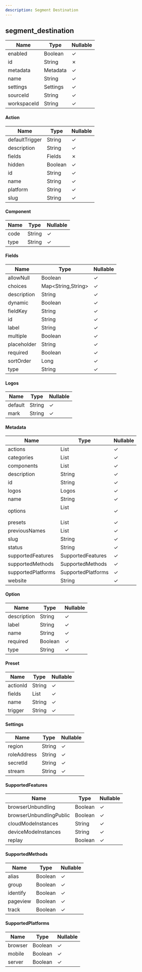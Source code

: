 ```yaml
---
description: Segment Destination
---
```

segment_destination
-------------------

| **Name**    | **Type** | **Nullable** |
| ----------- | -------- | ------------ |
| enabled     | Boolean  | &check;      |
| id          | String   | &cross;      |
| metadata    | Metadata | &check;      |
| name        | String   | &check;      |
| settings    | Settings | &check;      |
| sourceId    | String   | &check;      |
| workspaceId | String   | &check;      |

#### Action
| **Name**       | **Type** | **Nullable** |
| -------------- | -------- | ------------ |
| defaultTrigger | String   | &check;      |
| description    | String   | &check;      |
| fields         | Fields   | &cross;      |
| hidden         | Boolean  | &check;      |
| id             | String   | &check;      |
| name           | String   | &check;      |
| platform       | String   | &check;      |
| slug           | String   | &check;      |

#### Component
| **Name** | **Type** | **Nullable** |
| -------- | -------- | ------------ |
| code     | String   | &check;      |
| type     | String   | &check;      |

#### Fields
| **Name**    | **Type**           | **Nullable** |
| ----------- | ------------------ | ------------ |
| allowNull   | Boolean            | &check;      |
| choices     | Map<String,String> | &check;      |
| description | String             | &check;      |
| dynamic     | Boolean            | &check;      |
| fieldKey    | String             | &check;      |
| id          | String             | &check;      |
| label       | String             | &check;      |
| multiple    | Boolean            | &check;      |
| placeholder | String             | &check;      |
| required    | Boolean            | &check;      |
| sortOrder   | Long               | &check;      |
| type        | String             | &check;      |

#### Logos
| **Name** | **Type** | **Nullable** |
| -------- | -------- | ------------ |
| default  | String   | &check;      |
| mark     | String   | &check;      |

#### Metadata
| **Name**           | **Type**           | **Nullable** |
| ------------------ | ------------------ | ------------ |
| actions            | List<Action>       | &check;      |
| categories         | List<String>       | &check;      |
| components         | List<Component>    | &check;      |
| description        | String             | &check;      |
| id                 | String             | &check;      |
| logos              | Logos              | &check;      |
| name               | String             | &check;      |
| options            | List<Option>       | &check;      |
| presets            | List<Preset>       | &check;      |
| previousNames      | List<String>       | &check;      |
| slug               | String             | &check;      |
| status             | String             | &check;      |
| supportedFeatures  | SupportedFeatures  | &check;      |
| supportedMethods   | SupportedMethods   | &check;      |
| supportedPlatforms | SupportedPlatforms | &check;      |
| website            | String             | &check;      |

#### Option
| **Name**    | **Type** | **Nullable** |
| ----------- | -------- | ------------ |
| description | String   | &check;      |
| label       | String   | &check;      |
| name        | String   | &check;      |
| required    | Boolean  | &check;      |
| type        | String   | &check;      |

#### Preset
| **Name** | **Type**     | **Nullable** |
| -------- | ------------ | ------------ |
| actionId | String       | &check;      |
| fields   | List<String> | &check;      |
| name     | String       | &check;      |
| trigger  | String       | &check;      |

#### Settings
| **Name**    | **Type** | **Nullable** |
| ----------- | -------- | ------------ |
| region      | String   | &check;      |
| roleAddress | String   | &check;      |
| secretId    | String   | &check;      |
| stream      | String   | &check;      |

#### SupportedFeatures
| **Name**                | **Type** | **Nullable** |
| ----------------------- | -------- | ------------ |
| browserUnbundling       | Boolean  | &check;      |
| browserUnbundlingPublic | Boolean  | &check;      |
| cloudModeInstances      | String   | &check;      |
| deviceModeInstances     | String   | &check;      |
| replay                  | Boolean  | &check;      |

#### SupportedMethods
| **Name** | **Type** | **Nullable** |
| -------- | -------- | ------------ |
| alias    | Boolean  | &check;      |
| group    | Boolean  | &check;      |
| identify | Boolean  | &check;      |
| pageview | Boolean  | &check;      |
| track    | Boolean  | &check;      |

#### SupportedPlatforms
| **Name** | **Type** | **Nullable** |
| -------- | -------- | ------------ |
| browser  | Boolean  | &check;      |
| mobile   | Boolean  | &check;      |
| server   | Boolean  | &check;      |
